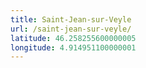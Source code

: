 ```yaml
---
title: Saint-Jean-sur-Veyle
url: /saint-jean-sur-veyle/
latitude: 46.258255600000005
longitude: 4.914951100000001
---
```

